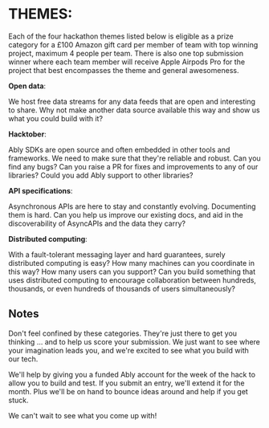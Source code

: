 # THEMES: 
Each of the four hackathon themes listed below is eligible as a prize category for a £100 Amazon gift card per member of team with top winning project, maximum 4 people per team. There is also one top submission winner where each team member will receive Apple Airpods Pro for the project that best encompasses the theme and general awesomeness.

**Open data**:

We host free data streams for any data feeds that are open and interesting to share. Why not make another data source available this way and show us what you could build with it?

**Hacktober**:

Ably SDKs are open source and often embedded in other tools and frameworks. We need to make sure that they're reliable and robust. Can you find any bugs? Can you raise a PR for fixes and improvements to any of our libraries? Could you add Ably support to other libraries?

**API specifications**:

Asynchronous APIs are here to stay and constantly evolving. Documenting them is hard. Can you help us improve our existing docs, and aid in the discoverability of AsyncAPIs and the data they carry?

**Distributed computing**:

With a fault-tolerant messaging layer and hard guarantees, surely distributed computing is easy? How many machines can you coordinate in this way? How many users can you support? Can you build something that uses distributed computing to encourage collaboration between hundreds, thousands, or even hundreds of thousands of users simultaneously?

## Notes

Don't feel confined by these categories. They're just there to get you thinking ... and to help us score your submission. We just want to see where your imagination leads you, and we're excited to see what you build with our tech.

We'll help by giving you a funded Ably account for the week of the hack to allow you to build and test. If you submit an entry, we'll extend it for the month. Plus we'll be on hand to bounce ideas around and help if you get stuck.

We can't wait to see what you come up with!
